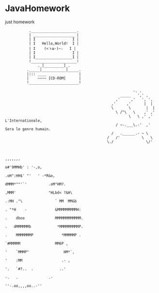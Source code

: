 # JavaHomework
just homework





               ._____________________. 
               | ___________________ | 
               | I                 I | 
               | I   Hello,World!  I | 
               | I    (<ゝω·)~☆   I | 
               | I                 I | 
               | I_________________I | 
               !_____________________! 
                   ._[_________]_. 
              ._____|___________|_____. 
              |::: ____               | 
              |    ~~~~ [CD-ROM]      | 
              !_______________________! 

                                                               -. .                                        
                                                         _____   ',' ,                                    
                                                       ,'     ,'   ', ',                                  
                                                     ,'     ,'      |  |                                  
                                                     \       \       |  |                                  
                                                       \ /^\   \    ,' ,'                                  
                                                             \   \ ,' ,'      L'Internationale,            
                                                       / ~-.___\.-'  ,'            Sera le genre humain.   
                                                     /   .______.- ~ \                                     
                                                   /   /'          \   \                                   
                                                   \./               \/'                                   
                                                         

                                                                                                                      ,,,,,,,
                                                                                                                 o#'9MMHb' : '-,o,
                                                                                                              .oH":HH$' "'   ' -*R&o,
                                                                                                            dMMM*""'`'          .oM"HM?.
                                                                                                          ,MMM'               "HLbd< ?&H\
                                                                                                         .:MH ."\               ` MM  MM&b
                                                                                                        . "*H    -             &MMMMMMMMMH:
                                                                                                        .    dboo              MMMMMMMMMMMM.
                                                                                                        .   dMMMMMMb            *MMMMMMMMMP.
                                                                                                        .    MMMMMMMP             *MMMMMP .
                                                                                                             `#MMMMM                MM6P ,
                                                                                                         '    `MMMP"                HM*`,
                                                                                                          '    :MM                  .- ,
                                                                                                           '.   `#?..  .            ..'
                                                                                                              -.   .              .-
                                                                                                                 ''-.oo,,,,oo..-''
